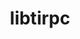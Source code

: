 ---
title: "libtirpc"
layout: cache
categories: [package, develop]
meta: {"compilers": ["gcc@=11.4.0", "gcc@=12.4.0", "gcc@=7.3.1", "gcc@=7.5.0", "gcc@=9.4.0", "oneapi@=2024.1.0", "oneapi@=2024.2.1"], "num_specs": 23, "num_specs_by_stack": {"aws-isc": 1, "aws-isc-aarch64": 1, "aws-pcluster-neoverse_v1": 3, "aws-pcluster-x86_64_v4": 6, "build_systems": 3, "e4s": 3, "e4s-neoverse_v1": 2, "e4s-oneapi": 3, "e4s-power": 1, "hep": 3, "root": 23}, "oss": ["amzn2", "ubuntu18.04", "ubuntu20.04", "ubuntu22.04"], "platforms": ["linux"], "stacks": ["aws-isc", "aws-isc-aarch64", "aws-pcluster-neoverse_v1", "aws-pcluster-x86_64_v4", "build_systems", "e4s", "e4s-neoverse_v1", "e4s-oneapi", "e4s-power", "hep", "root"], "targets": ["aarch64", "neoverse_v1", "ppc64le", "x86_64_v3", "x86_64_v4"], "versions": ["1.3.3"]}
spec_details: [{"compiler": "gcc@=7.3.1", "hash": "dzvkiovew63immba6vmgb2b3sxavkd5e", "os": "amzn2", "platform": "linux", "size": "-", "stacks": ["aws-isc-aarch64", "root"], "tarball": "https://binaries.spack.io/develop/build_cache/linux-amzn2-aarch64/gcc-7.3.1/libtirpc-1.3.3/linux-amzn2-aarch64-gcc-7.3.1-libtirpc-1.3.3-dzvkiovew63immba6vmgb2b3sxavkd5e.spack", "target": "aarch64", "variants": ["build_system=autotools"], "versions": ["1.3.3"]}, {"compiler": "gcc@=12.4.0", "hash": "3y7tukw3dnvkgt4y73jb3gguj5dxjfzy", "os": "amzn2", "platform": "linux", "size": "-", "stacks": ["aws-pcluster-neoverse_v1", "root"], "tarball": "https://binaries.spack.io/develop/build_cache/linux-amzn2-neoverse_v1/gcc-12.4.0/libtirpc-1.3.3/linux-amzn2-neoverse_v1-gcc-12.4.0-libtirpc-1.3.3-3y7tukw3dnvkgt4y73jb3gguj5dxjfzy.spack", "target": "neoverse_v1", "variants": ["build_system=autotools"], "versions": ["1.3.3"]}, {"compiler": "gcc@=12.4.0", "hash": "6tmh7cayt5nrhm4k7qbxzbdr3uipy54q", "os": "amzn2", "platform": "linux", "size": "-", "stacks": ["aws-pcluster-neoverse_v1", "root"], "tarball": "https://binaries.spack.io/develop/build_cache/linux-amzn2-neoverse_v1/gcc-12.4.0/libtirpc-1.3.3/linux-amzn2-neoverse_v1-gcc-12.4.0-libtirpc-1.3.3-6tmh7cayt5nrhm4k7qbxzbdr3uipy54q.spack", "target": "neoverse_v1", "variants": ["build_system=autotools"], "versions": ["1.3.3"]}, {"compiler": "gcc@=12.4.0", "hash": "dml3n5tqny6y4hpcm5bgbgtl4vb2uumb", "os": "amzn2", "platform": "linux", "size": "-", "stacks": ["aws-pcluster-neoverse_v1", "root"], "tarball": "https://binaries.spack.io/develop/build_cache/linux-amzn2-neoverse_v1/gcc-12.4.0/libtirpc-1.3.3/linux-amzn2-neoverse_v1-gcc-12.4.0-libtirpc-1.3.3-dml3n5tqny6y4hpcm5bgbgtl4vb2uumb.spack", "target": "neoverse_v1", "variants": ["build_system=autotools"], "versions": ["1.3.3"]}, {"compiler": "gcc@=7.3.1", "hash": "vq4aquh7p6t5xthxehllyf6zvsvp3p53", "os": "amzn2", "platform": "linux", "size": "-", "stacks": ["aws-isc", "root"], "tarball": "https://binaries.spack.io/develop/build_cache/linux-amzn2-x86_64_v3/gcc-7.3.1/libtirpc-1.3.3/linux-amzn2-x86_64_v3-gcc-7.3.1-libtirpc-1.3.3-vq4aquh7p6t5xthxehllyf6zvsvp3p53.spack", "target": "x86_64_v3", "variants": ["build_system=autotools"], "versions": ["1.3.3"]}, {"compiler": "oneapi@=2024.1.0", "hash": "jhijytwg2tea67rf2km6dexav7gcn7al", "os": "amzn2", "platform": "linux", "size": "-", "stacks": ["aws-pcluster-x86_64_v4", "root"], "tarball": "https://binaries.spack.io/develop/build_cache/linux-amzn2-x86_64_v3/oneapi-2024.1.0/libtirpc-1.3.3/linux-amzn2-x86_64_v3-oneapi-2024.1.0-libtirpc-1.3.3-jhijytwg2tea67rf2km6dexav7gcn7al.spack", "target": "x86_64_v3", "variants": ["build_system=autotools"], "versions": ["1.3.3"]}, {"compiler": "oneapi@=2024.1.0", "hash": "ofzkz746yb3sfj6plpdpqw5d63a6gc7h", "os": "amzn2", "platform": "linux", "size": "-", "stacks": ["aws-pcluster-x86_64_v4", "root"], "tarball": "https://binaries.spack.io/develop/build_cache/linux-amzn2-x86_64_v3/oneapi-2024.1.0/libtirpc-1.3.3/linux-amzn2-x86_64_v3-oneapi-2024.1.0-libtirpc-1.3.3-ofzkz746yb3sfj6plpdpqw5d63a6gc7h.spack", "target": "x86_64_v3", "variants": ["build_system=autotools"], "versions": ["1.3.3"]}, {"compiler": "oneapi@=2024.1.0", "hash": "zoux2hh2uea2iqc7lbkwewfhmcmpphbf", "os": "amzn2", "platform": "linux", "size": "-", "stacks": ["aws-pcluster-x86_64_v4", "root"], "tarball": "https://binaries.spack.io/develop/build_cache/linux-amzn2-x86_64_v3/oneapi-2024.1.0/libtirpc-1.3.3/linux-amzn2-x86_64_v3-oneapi-2024.1.0-libtirpc-1.3.3-zoux2hh2uea2iqc7lbkwewfhmcmpphbf.spack", "target": "x86_64_v3", "variants": ["build_system=autotools"], "versions": ["1.3.3"]}, {"compiler": "oneapi@=2024.1.0", "hash": "26nbiipvpvupwmuuyudshibziyufqrce", "os": "amzn2", "platform": "linux", "size": "-", "stacks": ["aws-pcluster-x86_64_v4", "root"], "tarball": "https://binaries.spack.io/develop/build_cache/linux-amzn2-x86_64_v4/oneapi-2024.1.0/libtirpc-1.3.3/linux-amzn2-x86_64_v4-oneapi-2024.1.0-libtirpc-1.3.3-26nbiipvpvupwmuuyudshibziyufqrce.spack", "target": "x86_64_v4", "variants": ["build_system=autotools"], "versions": ["1.3.3"]}, {"compiler": "oneapi@=2024.1.0", "hash": "guhhaxhwmmox3uunhqnyrlojsmfjxkvz", "os": "amzn2", "platform": "linux", "size": "-", "stacks": ["aws-pcluster-x86_64_v4", "root"], "tarball": "https://binaries.spack.io/develop/build_cache/linux-amzn2-x86_64_v4/oneapi-2024.1.0/libtirpc-1.3.3/linux-amzn2-x86_64_v4-oneapi-2024.1.0-libtirpc-1.3.3-guhhaxhwmmox3uunhqnyrlojsmfjxkvz.spack", "target": "x86_64_v4", "variants": ["build_system=autotools"], "versions": ["1.3.3"]}, {"compiler": "oneapi@=2024.1.0", "hash": "ow3ovvb35aunctgzpipeaxkw7umzpu7q", "os": "amzn2", "platform": "linux", "size": "-", "stacks": ["aws-pcluster-x86_64_v4", "root"], "tarball": "https://binaries.spack.io/develop/build_cache/linux-amzn2-x86_64_v4/oneapi-2024.1.0/libtirpc-1.3.3/linux-amzn2-x86_64_v4-oneapi-2024.1.0-libtirpc-1.3.3-ow3ovvb35aunctgzpipeaxkw7umzpu7q.spack", "target": "x86_64_v4", "variants": ["build_system=autotools"], "versions": ["1.3.3"]}, {"compiler": "gcc@=7.5.0", "hash": "ay7btneaxbpuf4s7doe36oiww737vxsc", "os": "ubuntu18.04", "platform": "linux", "size": "-", "stacks": ["build_systems", "root"], "tarball": "https://binaries.spack.io/develop/build_cache/linux-ubuntu18.04-x86_64_v3/gcc-7.5.0/libtirpc-1.3.3/linux-ubuntu18.04-x86_64_v3-gcc-7.5.0-libtirpc-1.3.3-ay7btneaxbpuf4s7doe36oiww737vxsc.spack", "target": "x86_64_v3", "variants": ["build_system=autotools"], "versions": ["1.3.3"]}, {"compiler": "gcc@=7.5.0", "hash": "fagfzj2go6qkhudqem57uaxbt6pyt2tz", "os": "ubuntu18.04", "platform": "linux", "size": "-", "stacks": ["build_systems", "root"], "tarball": "https://binaries.spack.io/develop/build_cache/linux-ubuntu18.04-x86_64_v3/gcc-7.5.0/libtirpc-1.3.3/linux-ubuntu18.04-x86_64_v3-gcc-7.5.0-libtirpc-1.3.3-fagfzj2go6qkhudqem57uaxbt6pyt2tz.spack", "target": "x86_64_v3", "variants": ["build_system=autotools"], "versions": ["1.3.3"]}, {"compiler": "gcc@=7.5.0", "hash": "pvq5kykvexfkf7r7yguqolrobewkqj54", "os": "ubuntu18.04", "platform": "linux", "size": "-", "stacks": ["build_systems", "root"], "tarball": "https://binaries.spack.io/develop/build_cache/linux-ubuntu18.04-x86_64_v3/gcc-7.5.0/libtirpc-1.3.3/linux-ubuntu18.04-x86_64_v3-gcc-7.5.0-libtirpc-1.3.3-pvq5kykvexfkf7r7yguqolrobewkqj54.spack", "target": "x86_64_v3", "variants": ["build_system=autotools"], "versions": ["1.3.3"]}, {"compiler": "gcc@=9.4.0", "hash": "g3fk5wb5wlbonuchw6l4mynopohoz2vm", "os": "ubuntu20.04", "platform": "linux", "size": "-", "stacks": ["e4s-power", "root"], "tarball": "https://binaries.spack.io/develop/build_cache/linux-ubuntu20.04-ppc64le/gcc-9.4.0/libtirpc-1.3.3/linux-ubuntu20.04-ppc64le-gcc-9.4.0-libtirpc-1.3.3-g3fk5wb5wlbonuchw6l4mynopohoz2vm.spack", "target": "ppc64le", "variants": ["build_system=autotools"], "versions": ["1.3.3"]}, {"compiler": "gcc@=11.4.0", "hash": "kt7v5e4ihqczmaihwgka2fh65g76f6tt", "os": "ubuntu22.04", "platform": "linux", "size": "-", "stacks": ["e4s-neoverse_v1", "root"], "tarball": "https://binaries.spack.io/develop/build_cache/linux-ubuntu22.04-neoverse_v1/gcc-11.4.0/libtirpc-1.3.3/linux-ubuntu22.04-neoverse_v1-gcc-11.4.0-libtirpc-1.3.3-kt7v5e4ihqczmaihwgka2fh65g76f6tt.spack", "target": "neoverse_v1", "variants": ["build_system=autotools"], "versions": ["1.3.3"]}, {"compiler": "gcc@=11.4.0", "hash": "y5td5bz6gsubdixkm7sxldsjsno5bh2y", "os": "ubuntu22.04", "platform": "linux", "size": "-", "stacks": ["e4s-neoverse_v1", "root"], "tarball": "https://binaries.spack.io/develop/build_cache/linux-ubuntu22.04-neoverse_v1/gcc-11.4.0/libtirpc-1.3.3/linux-ubuntu22.04-neoverse_v1-gcc-11.4.0-libtirpc-1.3.3-y5td5bz6gsubdixkm7sxldsjsno5bh2y.spack", "target": "neoverse_v1", "variants": ["build_system=autotools"], "versions": ["1.3.3"]}, {"compiler": "gcc@=11.4.0", "hash": "runa5av7ru7j7enpurx47cjp27qojeja", "os": "ubuntu22.04", "platform": "linux", "size": "-", "stacks": ["e4s", "hep", "root"], "tarball": "https://binaries.spack.io/develop/build_cache/linux-ubuntu22.04-x86_64_v3/gcc-11.4.0/libtirpc-1.3.3/linux-ubuntu22.04-x86_64_v3-gcc-11.4.0-libtirpc-1.3.3-runa5av7ru7j7enpurx47cjp27qojeja.spack", "target": "x86_64_v3", "variants": ["build_system=autotools"], "versions": ["1.3.3"]}, {"compiler": "gcc@=11.4.0", "hash": "5pb3g2hphkftdaoayjwtonmeshtrbond", "os": "ubuntu22.04", "platform": "linux", "size": "-", "stacks": ["e4s", "hep", "root"], "tarball": "https://binaries.spack.io/develop/build_cache/linux-ubuntu22.04-x86_64_v3/gcc-11.4.0/libtirpc-1.3.3/linux-ubuntu22.04-x86_64_v3-gcc-11.4.0-libtirpc-1.3.3-5pb3g2hphkftdaoayjwtonmeshtrbond.spack", "target": "x86_64_v3", "variants": ["build_system=autotools"], "versions": ["1.3.3"]}, {"compiler": "gcc@=11.4.0", "hash": "4gllgtyypilgygzsy3udg7tvjiuvjlcd", "os": "ubuntu22.04", "platform": "linux", "size": "-", "stacks": ["e4s", "hep", "root"], "tarball": "https://binaries.spack.io/develop/build_cache/linux-ubuntu22.04-x86_64_v3/gcc-11.4.0/libtirpc-1.3.3/linux-ubuntu22.04-x86_64_v3-gcc-11.4.0-libtirpc-1.3.3-4gllgtyypilgygzsy3udg7tvjiuvjlcd.spack", "target": "x86_64_v3", "variants": ["build_system=autotools"], "versions": ["1.3.3"]}, {"compiler": "oneapi@=2024.2.1", "hash": "deuxd3hsdcibxf36q6m37wt5wq4fgvdd", "os": "ubuntu22.04", "platform": "linux", "size": "-", "stacks": ["e4s-oneapi", "root"], "tarball": "https://binaries.spack.io/develop/build_cache/linux-ubuntu22.04-x86_64_v3/oneapi-2024.2.1/libtirpc-1.3.3/linux-ubuntu22.04-x86_64_v3-oneapi-2024.2.1-libtirpc-1.3.3-deuxd3hsdcibxf36q6m37wt5wq4fgvdd.spack", "target": "x86_64_v3", "variants": ["build_system=autotools"], "versions": ["1.3.3"]}, {"compiler": "oneapi@=2024.2.1", "hash": "jyvz2i5wfrqryh7rzdzr73fwh5i2gjpi", "os": "ubuntu22.04", "platform": "linux", "size": "-", "stacks": ["e4s-oneapi", "root"], "tarball": "https://binaries.spack.io/develop/build_cache/linux-ubuntu22.04-x86_64_v3/oneapi-2024.2.1/libtirpc-1.3.3/linux-ubuntu22.04-x86_64_v3-oneapi-2024.2.1-libtirpc-1.3.3-jyvz2i5wfrqryh7rzdzr73fwh5i2gjpi.spack", "target": "x86_64_v3", "variants": ["build_system=autotools"], "versions": ["1.3.3"]}, {"compiler": "oneapi@=2024.2.1", "hash": "7jwuj2qvnzt45smyyrhq66v7ojbp5img", "os": "ubuntu22.04", "platform": "linux", "size": "-", "stacks": ["e4s-oneapi", "root"], "tarball": "https://binaries.spack.io/develop/build_cache/linux-ubuntu22.04-x86_64_v3/oneapi-2024.2.1/libtirpc-1.3.3/linux-ubuntu22.04-x86_64_v3-oneapi-2024.2.1-libtirpc-1.3.3-7jwuj2qvnzt45smyyrhq66v7ojbp5img.spack", "target": "x86_64_v3", "variants": ["build_system=autotools"], "versions": ["1.3.3"]}]
---